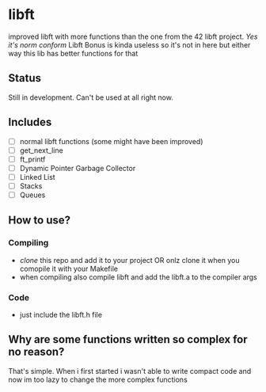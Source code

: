 # libft
improved libft with more functions than the one from the 42 libft project.
*Yes it's norm conform*
Libft Bonus is kinda useless so it's not in here but either way this lib has better functions for that

## Status
Still in development. Can't be used at all right now.

## Includes
- [ ] normal libft functions (some might have been improved)
- [ ] get_next_line
- [ ] ft_printf
- [ ] Dynamic Pointer Garbage Collector
- [ ] Linked List
- [ ] Stacks
- [ ] Queues

## How to use?
### Compiling
- *clone* this repo and add it to your project OR onlz clone it when you comopile it with your Makefile
- when compiling also compile libft and add the libft.a to the compiler args
### Code
- just include the libft.h file


## Why are some functions written so complex for no reason?
That's simple. When i first started i wasn't able to write compact code and now im too lazy to change the more complex functions
